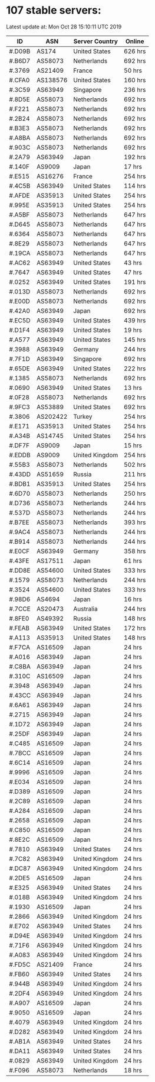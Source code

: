 # 107 stable servers:

Latest update at: Mon Oct 28 15:10:11 UTC 2019

| ID | ASN | Server Country | Online |
| -- | --- | -------------- | ------ |
| #.D09B | AS174 | United States | 626 hrs |
| #.B6D7 | AS58073 | Netherlands | 692 hrs |
| #.3769 | AS21409 | France | 50 hrs |
| #.CFA0 | AS138576 | United States | 160 hrs |
| #.3C59 | AS63949 | Singapore | 236 hrs |
| #.8D5E | AS58073 | Netherlands | 692 hrs |
| #.F221 | AS58073 | Netherlands | 692 hrs |
| #.2B24 | AS58073 | Netherlands | 692 hrs |
| #.B3E3 | AS58073 | Netherlands | 692 hrs |
| #.A8BA | AS58073 | Netherlands | 692 hrs |
| #.903C | AS58073 | Netherlands | 692 hrs |
| #.2A79 | AS63949 | Japan | 192 hrs |
| #.140F | AS9009 | Japan | 17 hrs |
| #.E515 | AS16276 | France | 254 hrs |
| #.4C5B | AS63949 | United States | 114 hrs |
| #.AFDE | AS35913 | United States | 254 hrs |
| #.995E | AS35913 | United States | 254 hrs |
| #.A5BF | AS58073 | Netherlands | 647 hrs |
| #.D645 | AS58073 | Netherlands | 647 hrs |
| #.6364 | AS58073 | Netherlands | 647 hrs |
| #.8E29 | AS58073 | Netherlands | 647 hrs |
| #.19CA | AS58073 | Netherlands | 647 hrs |
| #.AC62 | AS63949 | United States | 43 hrs |
| #.7647 | AS63949 | United States | 47 hrs |
| #.0252 | AS63949 | United States | 191 hrs |
| #.013D | AS58073 | Netherlands | 692 hrs |
| #.E00D | AS58073 | Netherlands | 692 hrs |
| #.42A0 | AS63949 | Japan | 692 hrs |
| #.EC5D | AS63949 | United States | 439 hrs |
| #.D1F4 | AS63949 | United States | 19 hrs |
| #.A577 | AS63949 | United States | 145 hrs |
| #.3988 | AS63949 | Germany | 244 hrs |
| #.7F1D | AS63949 | Singapore | 692 hrs |
| #.65DE | AS63949 | United States | 222 hrs |
| #.1385 | AS58073 | Netherlands | 692 hrs |
| #.0690 | AS63949 | United States | 13 hrs |
| #.0F28 | AS58073 | Netherlands | 692 hrs |
| #.9FC3 | AS53889 | United States | 692 hrs |
| #.3806 | AS202422 | Turkey | 254 hrs |
| #.E171 | AS35913 | United States | 254 hrs |
| #.A34B | AS14745 | United States | 254 hrs |
| #.DF7F | AS9009 | Japan | 15 hrs |
| #.EDDB | AS9009 | United Kingdom | 254 hrs |
| #.55B3 | AS58073 | Netherlands | 502 hrs |
| #.43DD | AS51659 | Russia | 211 hrs |
| #.BDB1 | AS35913 | United States | 254 hrs |
| #.6D70 | AS58073 | Netherlands | 250 hrs |
| #.D736 | AS58073 | Netherlands | 244 hrs |
| #.537D | AS58073 | Netherlands | 244 hrs |
| #.B7EE | AS58073 | Netherlands | 393 hrs |
| #.9AC4 | AS58073 | Netherlands | 244 hrs |
| #.B914 | AS58073 | Netherlands | 244 hrs |
| #.E0CF | AS63949 | Germany | 358 hrs |
| #.43FE | AS17511 | Japan | 61 hrs |
| #.DD8E | AS54600 | United States | 333 hrs |
| #.1579 | AS58073 | Netherlands | 244 hrs |
| #.3524 | AS54600 | United States | 333 hrs |
| #.98D6 | AS4694 | Japan | 16 hrs |
| #.7CCE | AS20473 | Australia | 244 hrs |
| #.8FE0 | AS49392 | Russia | 148 hrs |
| #.FEAB | AS63949 | United States | 172 hrs |
| #.A113 | AS35913 | United States | 148 hrs |
| #.F7CA | AS16509 | Japan | 24 hrs |
| #.A016 | AS63949 | Japan | 24 hrs |
| #.C8BA | AS63949 | Japan | 24 hrs |
| #.310C | AS16509 | Japan | 24 hrs |
| #.3948 | AS63949 | Japan | 24 hrs |
| #.43CC | AS63949 | Japan | 24 hrs |
| #.6A61 | AS63949 | Japan | 24 hrs |
| #.2715 | AS63949 | Japan | 24 hrs |
| #.1D72 | AS63949 | Japan | 24 hrs |
| #.25DF | AS63949 | Japan | 24 hrs |
| #.C485 | AS16509 | Japan | 24 hrs |
| #.7BCC | AS16509 | Japan | 24 hrs |
| #.6C14 | AS16509 | Japan | 24 hrs |
| #.9996 | AS16509 | Japan | 24 hrs |
| #.E034 | AS16509 | Japan | 24 hrs |
| #.D389 | AS16509 | Japan | 24 hrs |
| #.2C89 | AS16509 | Japan | 24 hrs |
| #.A284 | AS16509 | Japan | 24 hrs |
| #.2658 | AS16509 | Japan | 24 hrs |
| #.C850 | AS16509 | Japan | 24 hrs |
| #.8E2C | AS16509 | Japan | 24 hrs |
| #.7810 | AS63949 | United States | 24 hrs |
| #.7C82 | AS63949 | United Kingdom | 24 hrs |
| #.DC87 | AS63949 | United Kingdom | 24 hrs |
| #.2DE5 | AS16509 | Japan | 24 hrs |
| #.E325 | AS63949 | United States | 24 hrs |
| #.018B | AS63949 | United Kingdom | 24 hrs |
| #.1930 | AS16509 | Japan | 24 hrs |
| #.2866 | AS63949 | United Kingdom | 24 hrs |
| #.E702 | AS63949 | United States | 24 hrs |
| #.D94E | AS63949 | United Kingdom | 24 hrs |
| #.71F6 | AS63949 | United Kingdom | 24 hrs |
| #.A083 | AS63949 | United Kingdom | 24 hrs |
| #.FD5C | AS21409 | France | 24 hrs |
| #.FB60 | AS63949 | United States | 24 hrs |
| #.944B | AS63949 | United Kingdom | 24 hrs |
| #.2DF4 | AS63949 | United Kingdom | 24 hrs |
| #.A907 | AS16509 | Japan | 24 hrs |
| #.9050 | AS16509 | Japan | 24 hrs |
| #.4079 | AS63949 | United Kingdom | 24 hrs |
| #.D282 | AS63949 | United Kingdom | 24 hrs |
| #.AB1A | AS63949 | United States | 24 hrs |
| #.DA11 | AS63949 | United States | 24 hrs |
| #.0829 | AS63949 | United Kingdom | 24 hrs |
| #.F096 | AS58073 | Netherlands | 18 hrs |

